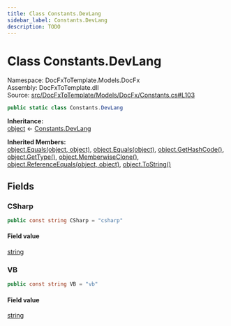 ```yaml
---
title: Class Constants.DevLang
sidebar_label: Constants.DevLang
description: TODO
---
```


# Class Constants.DevLang
Namespace: DocFxToTemplate.Models.DocFx   
Assembly: DocFxToTemplate.dll  
Source: [src/DocFxToTemplate/Models/DocFx/Constants.cs#L103](https://github.com/k-wojcik/DocFxToTemplate/blob/master/src/DocFxToTemplate/Models/DocFx/Constants.cs#L103)    
   

```csharp title="src/DocFxToTemplate/Models/DocFx/Constants.cs#L103" 
public static class Constants.DevLang
```

**Inheritance:**   
[object](https://learn.microsoft.com/dotnet/api/system.object) &lt;- 
[Constants.DevLang](../DocFxToTemplate.Models.DocFx/Constants.DevLang)   

**Inherited Members:**   
[object.Equals(object, object)](https://learn.microsoft.com/dotnet/api/system.object.equals#system-object-equals(system-object-system-object)), [object.Equals(object)](https://learn.microsoft.com/dotnet/api/system.object.equals#system-object-equals(system-object)), [object.GetHashCode()](https://learn.microsoft.com/dotnet/api/system.object.gethashcode), [object.GetType()](https://learn.microsoft.com/dotnet/api/system.object.gettype), [object.MemberwiseClone()](https://learn.microsoft.com/dotnet/api/system.object.memberwiseclone), [object.ReferenceEquals(object, object)](https://learn.microsoft.com/dotnet/api/system.object.referenceequals), [object.ToString()](https://learn.microsoft.com/dotnet/api/system.object.tostring)   

   

   

## Fields
### CSharp
   

```csharp title="src/DocFxToTemplate/Models/DocFx/Constants.cs#L105"
public const string CSharp = "csharp"
```
        
#### Field value
[string](https://learn.microsoft.com/dotnet/api/system.string)   
   
### VB
   

```csharp title="src/DocFxToTemplate/Models/DocFx/Constants.cs#L106"
public const string VB = "vb"
```
        
#### Field value
[string](https://learn.microsoft.com/dotnet/api/system.string)   
   
   

   

   

   

   